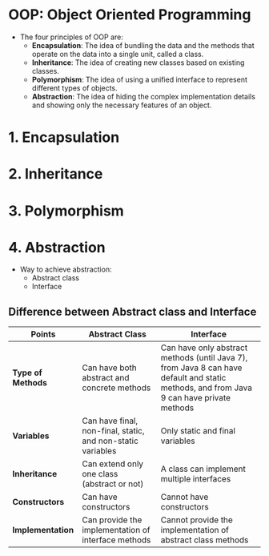# OOP: Object Oriented Programming
- The four principles of OOP are:
  - **Encapsulation**: The idea of bundling the data and the methods that operate on the data into a single unit, called a class.
  - **Inheritance**: The idea of creating new classes based on existing classes.
  - **Polymorphism**: The idea of using a unified interface to represent different types of objects.
  - **Abstraction**: The idea of hiding the complex implementation details and showing only the necessary features of an object.

# 1. Encapsulation

# 2. Inheritance

# 3. Polymorphism

# 4. Abstraction

- Way to achieve abstraction:
  - Abstract class
  - Interface

## Difference between Abstract class and Interface
| **Points**        | **Abstract Class**                                                              | **Interface**                                                                                   |
|-------------------|---------------------------------------------------------------------------------|--------------------------------------------------------------------------------------------------|
| **Type of Methods**| Can have both abstract and concrete methods                                     | Can have only abstract methods (until Java 7), from Java 8 can have default and static methods, and from Java 9 can have private methods |
| **Variables**      | Can have final, non-final, static, and non-static variables                     | Only static and final variables                                                                  |
| **Inheritance**    | Can extend only one class (abstract or not)                                     | A class can implement multiple interfaces                                                        |
| **Constructors**   | Can have constructors                                                          | Cannot have constructors                                                                         |
| **Implementation** | Can provide the implementation of interface methods                            | Cannot provide the implementation of abstract class methods                                      |
